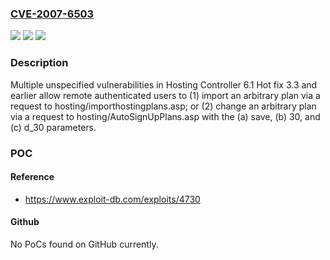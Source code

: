 ### [CVE-2007-6503](https://cve.mitre.org/cgi-bin/cvename.cgi?name=CVE-2007-6503)
![](https://img.shields.io/static/v1?label=Product&message=n%2Fa&color=blue)
![](https://img.shields.io/static/v1?label=Version&message=n%2Fa&color=blue)
![](https://img.shields.io/static/v1?label=Vulnerability&message=n%2Fa&color=brighgreen)

### Description

Multiple unspecified vulnerabilities in Hosting Controller 6.1 Hot fix 3.3 and earlier allow remote authenticated users to (1) import an arbitrary plan via a request to hosting/importhostingplans.asp; or (2) change an arbitrary plan via a request to hosting/AutoSignUpPlans.asp with the (a) save, (b) 30, and (c) d_30 parameters.

### POC

#### Reference
- https://www.exploit-db.com/exploits/4730

#### Github
No PoCs found on GitHub currently.

